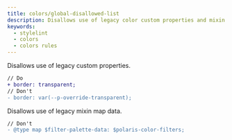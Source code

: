 ```yaml
---
title: colors/global-disallowed-list
description: Disallows use of legacy color custom properties and mixin map data
keywords:
  - stylelint
  - colors
  - colors rules
---
```


Disallows use of legacy custom properties.

```diff
// Do
+ border: transparent;
// Don't
- border: var(--p-override-transparent);
```

Disallows use of legacy mixin map data.

```diff
// Don't
- @type map $filter-palette-data: $polaris-color-filters;
```
